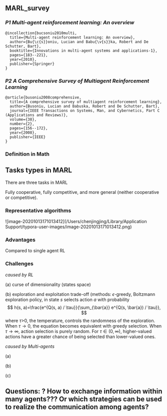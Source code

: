 ## MARL_survey

### *P1 Multi-agent reinforcement learning: An overview*

```
@incollection{bucsoniu2010multi,
  title={Multi-agent reinforcement learning: An overview},
  author={Bu{\c{s}}oniu, Lucian and Babu{\v{s}}ka, Robert and De Schutter, Bart},
  booktitle={Innovations in multi-agent systems and applications-1},
  pages={183--221},
  year={2010},
  publisher={Springer}
}
```

### *P2 A Comprehensive Survey of Multiagent Reinforcement Learning*

```
@article{busoniu2008comprehensive,
  title={A comprehensive survey of multiagent reinforcement learning},
  author={Busoniu, Lucian and Babuska, Robert and De Schutter, Bart},
  journal={IEEE Transactions on Systems, Man, and Cybernetics, Part C (Applications and Reviews)},
  volume={38},
  number={2},
  pages={156--172},
  year={2008},
  publisher={IEEE}
}
```

### Definition in Math



## Tasks types in MARL 

There are three tasks in MARL 

Fully cooperative, fully competitive, and more general (neither cooperative or competitive).



### Representative algorithms 

![image-20201013171013412](/Users/chenjingjing/Library/Application Support/typora-user-images/image-20201013171013412.png)

### Advantages 

Compared to single agent RL



### Challenges

*caused by RL* 

(a)  curse of dimensionality  (states space)

(b)  exploration and exploitation trade-off (methods: $\epsilon$-greedy, Boltzmann exploration policy, in state $s$ selects action $a$ with probability
$$
h(s, a)=\frac{e^{Q(s, a) / \tau}}{\sum_{\bar{a}} e^{Q(s, \bar{a}) / \tau}},
$$
where $\tau$>0, the temperature, controls the randomness of the exploration. When $\tau \rightarrow 0$, the equation becomes equivalent with greedy selection. When $\tau \rightarrow \infty$, action selection is purely random. For $\tau \in (0,\infty)$, higher-valued actions have a greater chance of being selected than lower-valued ones.

*caused by Multi-agents*

(a) 

(b)

(c)

## Questions: ? How to exchange information within many agents??? Or which strategies can be used to realize the communication among agents?

